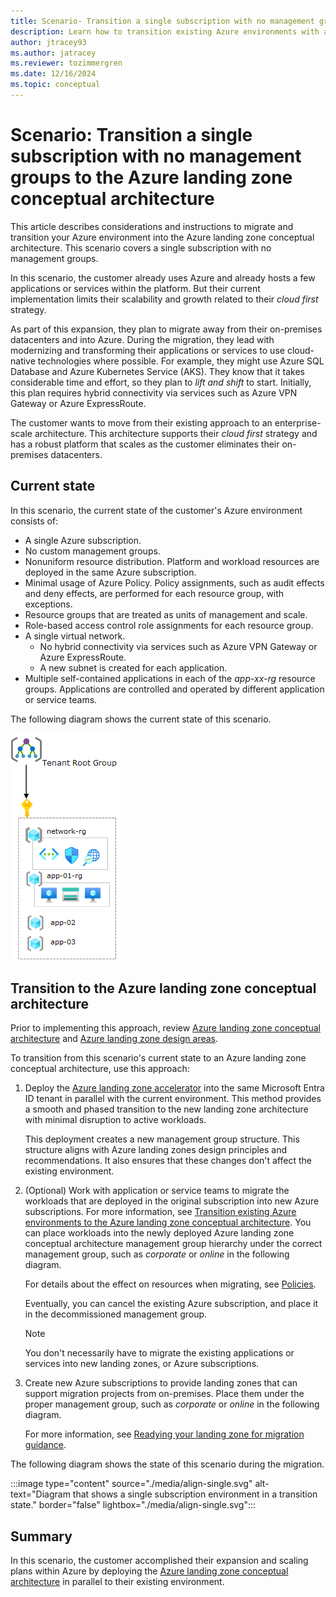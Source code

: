 ```yaml
---
title: Scenario- Transition a single subscription with no management groups to the Azure landing zone conceptual architecture
description: Learn how to transition existing Azure environments with a single subscription with no management groups into the Azure landing zone conceptual architecture.
author: jtracey93
ms.author: jatracey
ms.reviewer: tozimmergren
ms.date: 12/16/2024
ms.topic: conceptual
---
```


<!-- docutune:casing resourceType resourceTypes resourceId resourceIds -->

# Scenario: Transition a single subscription with no management groups to the Azure landing zone conceptual architecture

This article describes considerations and instructions to migrate and transition your Azure environment into the Azure landing zone conceptual architecture. This scenario covers a single subscription with no management groups.

In this scenario, the customer already uses Azure and already hosts a few applications or services within the platform. But their current implementation limits their scalability and growth related to their *cloud first* strategy.

As part of this expansion, they plan to migrate away from their on-premises datacenters and into Azure. During the migration, they lead with modernizing and transforming their applications or services to use cloud-native technologies where possible. For example, they might use Azure SQL Database and Azure Kubernetes Service (AKS). They know that it takes considerable time and effort, so they plan to *lift and shift* to start. Initially, this plan requires hybrid connectivity via services such as Azure VPN Gateway or Azure ExpressRoute.

The customer wants to move from their existing approach to an enterprise-scale architecture. This architecture supports their *cloud first* strategy and has a robust platform that scales as the customer eliminates their on-premises datacenters.

## Current state

In this scenario, the current state of the customer's Azure environment consists of:

- A single Azure subscription.
- No custom management groups.
- Nonuniform resource distribution. Platform and workload resources are deployed in the same Azure subscription.
- Minimal usage of Azure Policy. Policy assignments, such as audit effects and deny effects, are performed for each resource group, with exceptions.
- Resource groups that are treated as units of management and scale.
- Role-based access control role assignments for each resource group.
- A single virtual network.
  - No hybrid connectivity via services such as Azure VPN Gateway or Azure ExpressRoute.
  - A new subnet is created for each application.
- Multiple self-contained applications in each of the *app-xx-rg* resource groups. Applications are controlled and operated by different application or service teams.

The following diagram shows the current state of this scenario.

![Diagram that shows a single subscription environment.](./media/alz-align-scenario-single-sub.png)

## Transition to the Azure landing zone conceptual architecture

Prior to implementing this approach, review [Azure landing zone conceptual architecture](./index.md) and [Azure landing zone design areas](./design-areas.md).

To transition from this scenario's current state to an Azure landing zone conceptual architecture, use this approach:

1. Deploy the [Azure landing zone accelerator](./index.md##azure-platform-landing-zones-portal-accelerator) into the same Microsoft Entra ID tenant in parallel with the current environment. This method provides a smooth and phased transition to the new landing zone architecture with minimal disruption to active workloads.

   This deployment creates a new management group structure. This structure aligns with Azure landing zones design principles and recommendations. It also ensures that these changes don't affect the existing environment.

1. (Optional) Work with application or service teams to migrate the workloads that are deployed in the original subscription into new Azure subscriptions. For more information, see [Transition existing Azure environments to the Azure landing zone conceptual architecture](./../enterprise-scale/transition.md#move-resources-in-azure). You can place workloads into the newly deployed Azure landing zone conceptual architecture management group hierarchy under the correct management group, such as *corporate* or *online* in the following diagram.

   For details about the effect on resources when migrating, see [Policies](./../enterprise-scale/transition.md#policies).

   Eventually, you can cancel the existing Azure subscription, and place it in the decommissioned management group.

   > [!NOTE]
   > You don't necessarily have to migrate the existing applications or services into new landing zones, or Azure subscriptions.

1. Create new Azure subscriptions to provide landing zones that can support migration projects from on-premises. Place them under the proper management group, such as *corporate* or *online* in the following diagram.

   For more information, see [Readying your landing zone for migration guidance](../.././migrate/azure-migration-guide/ready-alz.md).

The following diagram shows the state of this scenario during the migration.

:::image type="content" source="./media/align-single.svg" alt-text="Diagram that shows a single subscription environment in a transition state." border="false" lightbox="./media/align-single.svg":::

## Summary

In this scenario, the customer accomplished their expansion and scaling plans within Azure by deploying the [Azure landing zone conceptual architecture](./index.md#azure-landing-zone-architecture) in parallel to their existing environment.
